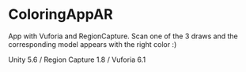 # ColoringAppAR

App with Vuforia and RegionCapture. 
Scan one of the 3 draws and the corresponding model appears with the right color :) 

Unity 5.6 / Region Capture 1.8 / Vuforia 6.1
